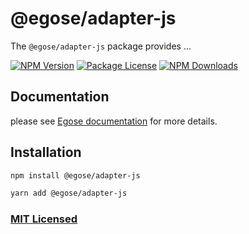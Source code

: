 # @egose/adapter-js

The `@egose/adapter-js` package provides ...

<a href="https://www.npmjs.com/package/@egose/adapter-js" target="_blank"><img src="https://img.shields.io/npm/v/@egose/adapter-js.svg" alt="NPM Version" /></a>
<a href="https://www.npmjs.com/package/@egose/adapter-js" target="_blank"><img src="https://img.shields.io/npm/l/@egose/adapter-js.svg" alt="Package License" /></a>
<a href="https://www.npmjs.com/package/@egose/adapter-js" target="_blank"><img src="https://img.shields.io/npm/dm/@egose/adapter-js.svg" alt="NPM Downloads" /></a>

## Documentation

please see [Egose documentation](https://egose.github.io/egose-adapter-js/philosophy/) for more details.

## Installation

```sh
npm install @egose/adapter-js

```

```sh
yarn add @egose/adapter-js
```

### [MIT Licensed](LICENSE)
